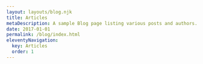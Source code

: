 ```yaml
---
layout: layouts/blog.njk
title: Articles
metaDescription: A sample Blog page listing various posts and authors.
date: 2017-01-01
permalink: /blog/index.html
eleventyNavigation:
  key: Articles
  order: 1
---
```


